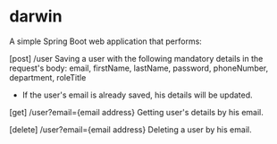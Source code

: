 # darwin
A simple Spring Boot web application that performs:

[post] /user
Saving a user with the following mandatory details in the request's body:
email, firstName, lastName, password, phoneNumber, department, roleTitle
* If the user's email is already saved, his details will be updated.

[get]  /user?email={email address}
Getting user's details by his email.

[delete]  /user?email={email address}
Deleting a user by his email.
